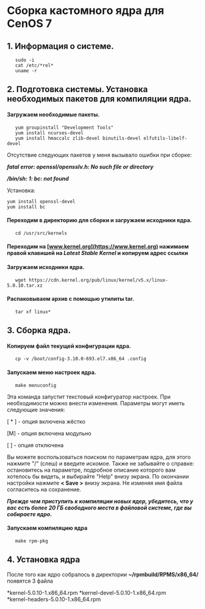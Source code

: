 # Сборка кастомного ядра для CenOS 7

## 1. Информация о системе.

```
   sudo -i
   cat /etc/*rel*
   uname -r
```   

## 2. Подготовка системы. Установка необходимых пакетов для компиляции ядра.

#### Загружаем необходимые пакеты.
```
   yum groupinstall "Development Tools"
   yum install ncurses-devel
   yum install hmaccalc zlib-devel binutils-devel elfutils-libelf-devel
```
Отсутствие следующих пакетов у меня вызывало ошибки при сборке:

**_fatal error: openssl/opensslv.h: No such file or directory_**

**_/bin/sh: 1: bc: not found_**

Установка:
```
yum install openssl-devel
yum install bc
```

#### Переходим в директорию для сборки и загружаем исходники ядра.
```
   cd /usr/src/kernels
```   
#### Переходим на [www.kernel.org](https://www.kernel.org) нажимаем правой клавишей на *Latest Stable Kernel* и копируем адрес ссылки

#### Загружаем исходники ядра.
```
   wget https://cdn.kernel.org/pub/linux/kernel/v5.x/linux-5.0.10.tar.xz
```
#### Распаковываем архив с помощью утилиты tar.
```
   tar xf linux*
```  
## 3. Сборка ядра.

#### Копируем файл текущей конфигурации ядра.
```
   cp -v /boot/config-3.10.0-693.el7.x86_64 .config
```
#### Запускаем меню настроек ядра.
```
   make menuconfig
```
Эта команда запустит текстовый конфигуратор настроек. При необходимости можно внести изменения.
Параметры могут иметь следующие значения:

[ * ] - опция включена жёстко

[M] - опция включена модульно

[ ] - опция отключена

Вы можете воспользоваться поиском по параметрам ядра, для этого нажмите "/" (слеш) и введите искомое. Также не забывайте о справке: остановитесь на параметре, подробное описание которого вам хотелось бы видеть, и выбирайте "Help" внизу экрана.
По окончании настройки нажмите **< Save >** внизу экрана. Не изменяя имя файла согласитесь на сохранение. 

**_Прежде чем приступить к компиляции новых ядер, убедитесь, что у вас есть более 20 ГБ свободного места в файловой системе, где вы собираете ядро._**

#### Запускаем компиляцию ядра
```
   make rpm-pkg
```
## 4. Установка ядра

После того как ядро собралось в директории **~/rpmbuild/RPMS/x86_64/** появятся 3 файла 

*kernel-5.0.10-1.x86_64.rpm
*kernel-devel-5.0.10-1.x86_64.rpm  
*kernel-headers-5.0.10-1.x86_64.rpm

